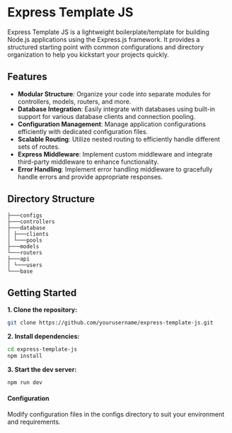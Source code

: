 # Express Template JS

Express Template JS is a lightweight boilerplate/template for building Node.js applications using the Express.js framework. It provides a structured starting point with common configurations and directory organization to help you kickstart your projects quickly.

## Features

- **Modular Structure**: Organize your code into separate modules for controllers, models, routers, and more.
- **Database Integration**: Easily integrate with databases using built-in support for various database clients and connection pooling.
- **Configuration Management**: Manage application configurations efficiently with dedicated configuration files.
- **Scalable Routing**: Utilize nested routing to efficiently handle different sets of routes.
- **Express Middleware**: Implement custom middleware and integrate third-party middleware to enhance functionality.
- **Error Handling**: Implement error handling middleware to gracefully handle errors and provide appropriate responses.

## Directory Structure

```
├───configs 
├───controllers 
├───database
│ ├───clients 
│ └───pools 
├───models 
└───routers 
├───api
│ └───users 
└───base 
```

## Getting Started

**1. Clone the repository:**
```bash
git clone https://github.com/yourusername/express-template-js.git
```

**2. Install dependencies:**
```bash
cd express-template-js
npm install
```

**3. Start the dev server:**
```bash
npm run dev
```

#### Configuration
Modify configuration files in the configs directory to suit your environment and requirements.
